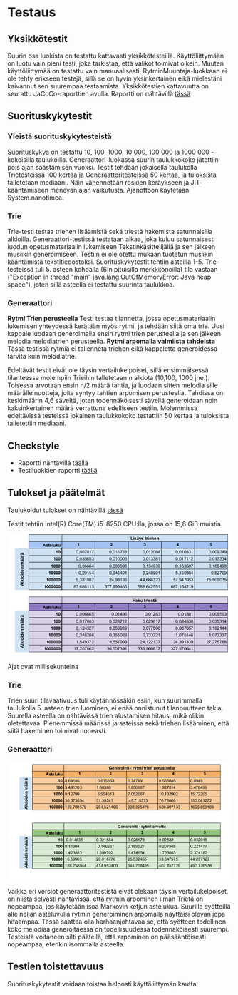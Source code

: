 # Testaus

## Yksikkötestit
Suurin osa luokista on testattu kattavasti yksikkötesteillä. Käyttöliittymään on luotu vain pieni testi, joka tarkistaa, että valikot toimivat oikein. Muuten käyttöliittymää on testattu vain manuaalisesti. RytminMuuntaja-luokkaan ei ole tehty erikseen testejä, sillä se on hyvin yksinkertainen eikä mielestäni kaivannut sen suurempaa testaamista. Yksikkötestien kattavuutta on seurattu JaCoCo-raporttien avulla. Raportti on nähtävillä [tässä](https://github.com/TuuliTG/tiralabra-markov-musageneraattori/blob/master/tiralabra-markov-musageneraattori/kuvatJaTestitulokset/JaCoCoRaportti.png)

## Suorituskykytestit
### Yleistä suorituskykytesteistä
Suorituskykyä on testattu 10, 100, 1000, 10 000, 100 000 ja 1000 000 -kokoisilla taulukoilla.  Generaattori-luokassa suurin taulukkokoko jätettiin pois ajan säästämisen vuoksi. Testit tehdään jokaisella taulukolla Trietesteissä 100 kertaa ja Generaattoritesteissä 50 kertaa, ja tuloksista talletetaan mediaani. Näin vähennetään roskien keräykseen ja JIT- kääntämiseen menevän ajan vaikutusta. Ajanottoon käytetään System.nanotimea. 

### Trie
  Trie-testi testaa triehen lisäämistä sekä triestä hakemista satunnaisilla alkioilla. Generaattori-testissä testataan aikaa, joka kuluu satunnaisesti luodun opetusmateriaalin lukemiseen Tekstinkäsittelijällä ja sen jälkeen musiikin generoimiseen. Testiin ei ole otettu mukaan tuotetun musiikin kääntämistä tekstitiedostoksi. 
Suorituskykytestit tehtiin asteilla 1-5.
Trie-testeissä tuli 5. asteen kohdalla (6:n pituisilla merkkijonoilla) tila vastaan ("Exception in thread "main" java.lang.OutOfMemoryError: Java heap space"), joten sillä asteella ei testattu suurinta taulukkoa. 

### Generaattori
**Rytmi Trien perusteella**
Testi testaa tilannetta, jossa opetusmateriaalin lukemisen yhteydessä kerätään myös rytmi, ja tehdään siitä oma trie. Uusi kappale luodaan generoimalla ensin rytmi trien perusteella ja sen jälkeen melodia melodiatrien perusteella. 
**Rytmi arpomalla valmiista tahdeista**
Tässä testissä rytmiä ei tallenneta triehen eikä kappaletta generoidessa tarvita kuin melodiatrie.

Edeltävät testit eivät ole täysin vertailukelpoiset, sillä ensimmäisessä tilanteessa molempiin Trieihin talletetaan n alkiota (10,100, 1000 jne.). Toisessa arvotaan ensin n/2 määrä tahtia, ja luodaan sitten melodia sille määrälle nuotteja, joita syntyy tahtien arpomisen perusteella. Tahdissa on keskimäärin 4,6 säveltä, joten todennäköisesti säveliä generoidaan noin kaksinkertainen määrä verrattuna edelliseen testiin. Molemmissa edeltävissä testeissä jokainen taulukkokoko testattiin 50 kertaa ja tuloksista talletettiin mediaani.

## Checkstyle
* Raportti nähtävillä [täällä](https://github.com/TuuliTG/tiralabra-markov-musageneraattori/blob/master/tiralabra-markov-musageneraattori/kuvatJaTestitulokset/CheckstyleRaportti.png)
* Testiluokkien raportti [täällä](https://github.com/TuuliTG/tiralabra-markov-musageneraattori/blob/master/tiralabra-markov-musageneraattori/kuvatJaTestitulokset/CheckstyleTestit.png)

## Tulokset ja päätelmät
Taulukoidut tulokset on nähtävillä [tässä](https://github.com/TuuliTG/tiralabra-markov-musageneraattori/blob/master/tiralabra-markov-musageneraattori/kuvatJaTestitulokset/Suorituskykytestit.pdf)

Testit tehtiin Intel(R) Core(TM) i5-8250 CPU:lla, jossa on 15,6 GiB muistia. 

![lisäys ja haku](https://github.com/TuuliTG/tiralabra-markov-musageneraattori/blob/master/tiralabra-markov-musageneraattori/kuvatJaTestitulokset/lisaysjahaku.png)

Ajat ovat millisekunteina


### Trie
Trien suuri tilavaativuus tuli käytännössäkin esiin, kun suurimmalla taulukolla 5. asteen trien luominen, ei enää onnistunut tilanpuutteen takia. 
Suurella asteella on nähtävissä trien alustamisen hitaus, mikä olikin oletettavaa. Pienemmissä määrissä ja asteissa sekä triehen lisääminen, että siitä hakeminen toimivat nopeasti. 

### Generaattori
![generaattori](https://github.com/TuuliTG/tiralabra-markov-musageneraattori/blob/master/tiralabra-markov-musageneraattori/kuvatJaTestitulokset/generaattori.png)

Vaikka eri versiot generaattoritestistä eivät olekaan täysin vertailukelpoiset, on niistä selvästi nähtävissä, että rytmin arpominen ilman Trietä on nopeampaa, jos käytetään isoa Markovin ketjun astelukua. Suurilla syötteillä alle neljän asteluvulla rytmin generoiminen arpomalla näyttäisi olevan jopa hitaampaa. Tässä saattaa olla harhaanjohtavaa se, että syötteen todellinen koko melodiaa generoitaessa on todellisuudessa todennäköisesti suurempi. Testeistä voitaneen silti päätellä, että arpominen on pääsääntöisesti nopeampaa, etenkin isommalla asteella. 

## Testien toistettavuus
Suorituskykytestit voidaan toistaa helposti käyttöliittymän kautta.
